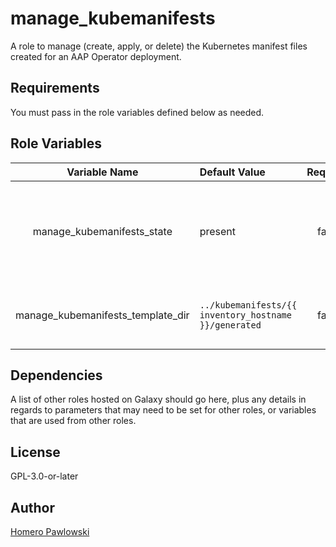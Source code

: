 manage_kubemanifests
=========

A role to manage (create, apply, or delete) the Kubernetes manifest files created for an AAP Operator deployment.

Requirements
------------

You must pass in the role variables defined below as needed.

Role Variables
--------------

| Variable Name | Default Value | Required | Type | Description |
| :---: | :--- | :---: | :---: | :---: |
|manage_kubemanifests_state|present|false|string|The state to put the managed kubenetes objects into. Valid values are `present` or `absent`
|manage_kubemanifests_template_dir|`../kubemanifests/{{ inventory_hostname }}/generated`|false|str|The directory that holds the generated kubemanifests files

Dependencies
------------

A list of other roles hosted on Galaxy should go here, plus any details in regards to parameters that may need to be set for other roles, or variables that are used from other roles.

License
-------

GPL-3.0-or-later

Author
------------------

[Homero Pawlowski](https://github.com/homeski)
